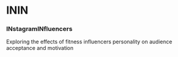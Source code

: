 # ININ

### INstagramINfluencers
Exploring the effects of fitness influencers personality on audience acceptance and motivation
